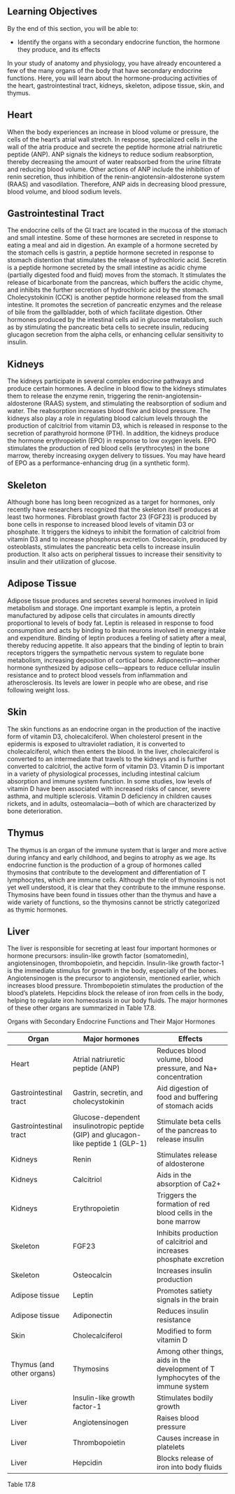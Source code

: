 ## Learning Objectives

By the end of this section, you will be able to:

  * Identify the organs with a secondary endocrine function, the hormone they produce, and its effects

In your study of anatomy and physiology, you have already encountered a few of
the many organs of the body that have secondary endocrine functions. Here, you
will learn about the hormone-producing activities of the heart,
gastrointestinal tract, kidneys, skeleton, adipose tissue, skin, and thymus.

## Heart

When the body experiences an increase in blood volume or pressure, the cells
of the heart’s atrial wall stretch. In response, specialized cells in the wall
of the atria produce and secrete the peptide hormone atrial natriuretic
peptide (ANP). ANP signals the kidneys to reduce sodium reabsorption, thereby
decreasing the amount of water reabsorbed from the urine filtrate and reducing
blood volume. Other actions of ANP include the inhibition of renin secretion,
thus inhibition of the renin-angiotensin-aldosterone system (RAAS) and
vasodilation. Therefore, ANP aids in decreasing blood pressure, blood volume,
and blood sodium levels.

## Gastrointestinal Tract

The endocrine cells of the GI tract are located in the mucosa of the stomach
and small intestine. Some of these hormones are secreted in response to eating
a meal and aid in digestion. An example of a hormone secreted by the stomach
cells is gastrin, a peptide hormone secreted in response to stomach distention
that stimulates the release of hydrochloric acid. Secretin is a peptide
hormone secreted by the small intestine as acidic chyme (partially digested
food and fluid) moves from the stomach. It stimulates the release of
bicarbonate from the pancreas, which buffers the acidic chyme, and inhibits
the further secretion of hydrochloric acid by the stomach. Cholecystokinin
(CCK) is another peptide hormone released from the small intestine. It
promotes the secretion of pancreatic enzymes and the release of bile from the
gallbladder, both of which facilitate digestion. Other hormones produced by
the intestinal cells aid in glucose metabolism, such as by stimulating the
pancreatic beta cells to secrete insulin, reducing glucagon secretion from the
alpha cells, or enhancing cellular sensitivity to insulin.

## Kidneys

The kidneys participate in several complex endocrine pathways and produce
certain hormones. A decline in blood flow to the kidneys stimulates them to
release the enzyme renin, triggering the renin-angiotensin-aldosterone (RAAS)
system, and stimulating the reabsorption of sodium and water. The reabsorption
increases blood flow and blood pressure. The kidneys also play a role in
regulating blood calcium levels through the production of calcitriol from
vitamin D3, which is released in response to the secretion of parathyroid
hormone (PTH). In addition, the kidneys produce the hormone erythropoietin
(EPO) in response to low oxygen levels. EPO stimulates the production of red
blood cells (erythrocytes) in the bone marrow, thereby increasing oxygen
delivery to tissues. You may have heard of EPO as a performance-enhancing drug
(in a synthetic form).

## Skeleton

Although bone has long been recognized as a target for hormones, only recently
have researchers recognized that the skeleton itself produces at least two
hormones. Fibroblast growth factor 23 (FGF23) is produced by bone cells in
response to increased blood levels of vitamin D3 or phosphate. It triggers the
kidneys to inhibit the formation of calcitriol from vitamin D3 and to increase
phosphorus excretion. Osteocalcin, produced by osteoblasts, stimulates the
pancreatic beta cells to increase insulin production. It also acts on
peripheral tissues to increase their sensitivity to insulin and their
utilization of glucose.

## Adipose Tissue

Adipose tissue produces and secretes several hormones involved in lipid
metabolism and storage. One important example is leptin, a protein
manufactured by adipose cells that circulates in amounts directly proportional
to levels of body fat. Leptin is released in response to food consumption and
acts by binding to brain neurons involved in energy intake and expenditure.
Binding of leptin produces a feeling of satiety after a meal, thereby reducing
appetite. It also appears that the binding of leptin to brain receptors
triggers the sympathetic nervous system to regulate bone metabolism,
increasing deposition of cortical bone. Adiponectin—another hormone
synthesized by adipose cells—appears to reduce cellular insulin resistance and
to protect blood vessels from inflammation and atherosclerosis. Its levels are
lower in people who are obese, and rise following weight loss.

## Skin

The skin functions as an endocrine organ in the production of the inactive
form of vitamin D3, cholecalciferol. When cholesterol present in the epidermis
is exposed to ultraviolet radiation, it is converted to cholecalciferol, which
then enters the blood. In the liver, cholecalciferol is converted to an
intermediate that travels to the kidneys and is further converted to
calcitriol, the active form of vitamin D3. Vitamin D is important in a variety
of physiological processes, including intestinal calcium absorption and immune
system function. In some studies, low levels of vitamin D have been associated
with increased risks of cancer, severe asthma, and multiple sclerosis. Vitamin
D deficiency in children causes rickets, and in adults, osteomalacia—both of
which are characterized by bone deterioration.

## Thymus

The thymus is an organ of the immune system that is larger and more active
during infancy and early childhood, and begins to atrophy as we age. Its
endocrine function is the production of a group of hormones called thymosins
that contribute to the development and differentiation of T lymphocytes, which
are immune cells. Although the role of thymosins is not yet well understood,
it is clear that they contribute to the immune response. Thymosins have been
found in tissues other than the thymus and have a wide variety of functions,
so the thymosins cannot be strictly categorized as thymic hormones.

## Liver

The liver is responsible for secreting at least four important hormones or
hormone precursors: insulin-like growth factor (somatomedin), angiotensinogen,
thrombopoietin, and hepcidin. Insulin-like growth factor-1 is the immediate
stimulus for growth in the body, especially of the bones. Angiotensinogen is
the precursor to angiotensin, mentioned earlier, which increases blood
pressure. Thrombopoietin stimulates the production of the blood’s platelets.
Hepcidins block the release of iron from cells in the body, helping to
regulate iron homeostasis in our body fluids. The major hormones of these
other organs are summarized in Table 17.8.

Organs with Secondary Endocrine Functions and Their Major Hormones

Organ | Major hormones | Effects  
---|---|---  
Heart | Atrial natriuretic peptide (ANP) | Reduces blood volume, blood pressure, and Na+ concentration  
Gastrointestinal tract | Gastrin, secretin, and cholecystokinin | Aid digestion of food and buffering of stomach acids  
Gastrointestinal tract | Glucose-dependent insulinotropic peptide (GIP) and glucagon-like peptide 1 (GLP-1) | Stimulate beta cells of the pancreas to release insulin  
Kidneys | Renin | Stimulates release of aldosterone  
Kidneys | Calcitriol | Aids in the absorption of Ca2+  
Kidneys | Erythropoietin | Triggers the formation of red blood cells in the bone marrow  
Skeleton | FGF23 | Inhibits production of calcitriol and increases phosphate excretion  
Skeleton | Osteocalcin | Increases insulin production  
Adipose tissue | Leptin | Promotes satiety signals in the brain  
Adipose tissue | Adiponectin | Reduces insulin resistance  
Skin | Cholecalciferol | Modified to form vitamin D  
Thymus (and other organs) | Thymosins | Among other things, aids in the development of T lymphocytes of the immune system  
Liver | Insulin-like growth factor-1 | Stimulates bodily growth  
Liver | Angiotensinogen | Raises blood pressure  
Liver | Thrombopoietin | Causes increase in platelets  
Liver | Hepcidin | Blocks release of iron into body fluids  
  
Table  17.8

